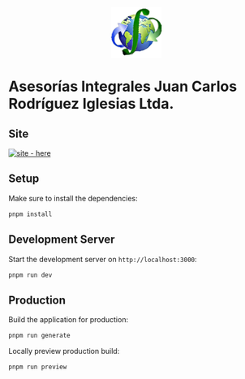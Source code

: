 <!-- markdownlint-disable MD041 -->

<img
alt="Asesorías Integrales Juan Carlos Rodríguez Iglesias Ltda."
src="https://raw.githubusercontent.com/meitrix8208/aijcriltda/main/src/public/favicon.png"
style="margin-left: auto; margin-right: auto; display: block; width: 100px; height: 100px;"
 />

# Asesorías Integrales Juan Carlos Rodríguez Iglesias Ltda.

## Site

[![site - here](https://img.shields.io/badge/site-here-2ea44f?style=for-the-badge&logo=netlify)](https://aijcriltda.netlify.app)

## Setup

Make sure to install the dependencies:

```bash
pnpm install
```

## Development Server

Start the development server on `http://localhost:3000`:

```bash
pnpm run dev
```

## Production

Build the application for production:

```bash
pnpm run generate
```

Locally preview production build:

```bash
pnpm run preview
```
